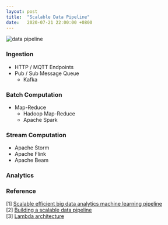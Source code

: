 ```yaml
---
layout: post
title:  "Scalable Data Pipeline"
date:   2020-07-21 22:00:00 +0800
---
```

![data pipeline]({{site.baseurl}}/resources/data_pipeline.png)

### Ingestion

- HTTP / MQTT Endpoints
- Pub / Sub Message Queue
  - Kafka

### Batch Computation

- Map-Reduce
  - Hadoop Map-Reduce
  - Apache Spark

### Stream Computation

- Apache Storm
- Apache Flink
- Apache Beam

### Analytics


### Reference

[1] [Scalable efficient big data analytics machine learning pipeline](https://towardsdatascience.com/scalable-efficient-big-data-analytics-machine-learning-pipeline-architecture-on-cloud-4d59efc092b5) <br>
[2] [Building a scalable data pipeline](https://medium.com/engineers-optimizely/building-a-scalable-data-pipeline-bfe3f531eb38) <br>
[3] [Lambda architecture](https://www.wikiwand.com/en/Lambda_architecture)